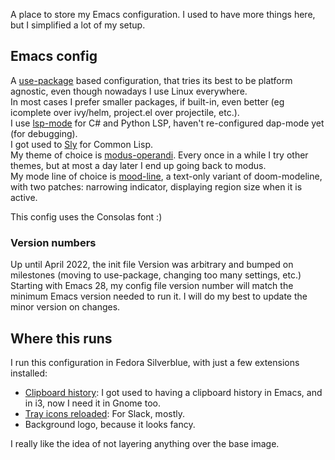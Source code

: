 A place to store my Emacs configuration. I used to have more things here, but I simplified a lot of my setup.

## Emacs config

A [use-package](https://github.com/jwiegley/use-package) based configuration, that tries its best to be platform agnostic, even though nowadays I use Linux everywhere.  
In most cases I prefer smaller packages, if built-in, even better (eg icomplete over ivy/helm, project.el over projectile, etc.).  
I use [lsp-mode](https://emacs-lsp.github.io/lsp-mode/) for C# and Python LSP, haven't re-configured dap-mode yet (for debugging).  
I got used to [Sly](https://github.com/joaotavora/sly) for Common Lisp.  
My theme of choice is [modus-operandi](https://gitlab.com/protesilaos/modus-themes). Every once in a while I try other themes, but at most a day later I end up going back to modus.  
My mode line of choice is [mood-line](https://gitlab.com/jessieh/mood-line), a text-only variant of doom-modeline, with two patches: narrowing indicator, displaying region size when it is active.  

This config uses the Consolas font :)  

### Version numbers

Up until April 2022, the init file Version was arbitrary and bumped on milestones (moving to use-package, changing too many settings, etc.)  
Starting with Emacs 28, my config file version number will match the minimum Emacs version needed to run it. I will do my best to update the minor version on changes.  

## Where this runs

I run this configuration in Fedora Silverblue, with just a few extensions installed:

* [Clipboard history](https://extensions.gnome.org//extension/4839/clipboard-history/): I got used to having a clipboard history in Emacs, and in i3, now I need it in Gnome too.  
* [Tray icons reloaded](https://extensions.gnome.org//extension/2890/tray-icons-reloaded/): For Slack, mostly.  
* Background logo, because it looks fancy.  

I really like the idea of not layering anything over the base image.  

